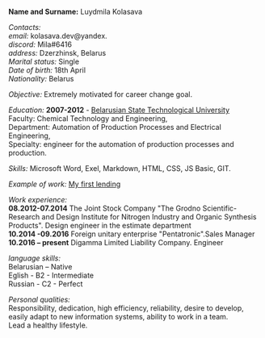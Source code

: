 **Name and Surname:** Luydmila Kolasava<br/>

_Contacts:_<br/>
_email:_ kolasava.dev@yandex.<br/>
_discord:_ Mila#6416<br/>
_address:_ Dzerzhinsk, Belarus<br/>
_Marital status:_ Single<br/>
_Date of birth:_ 18th April<br/>
_Nationality:_ Belarus<br/>

_Objective:_ Extremely motivated for career change goal.

_Education:_ **2007-2012** - [Belarusian State Technological University](http://www.belstu.by/) <br/>
Faculty: Chemical Technology and Engineering, <br/>
Department: Automation of Production Processes and Electrical Engineering, <br/>
Specialty: engineer for the automation of production processes and production.

_Skills:_ Microsoft Word, Exel, Markdown, HTML, CSS, JS Basic, GIT.

_Example of work:_ [My first lending](https://rolling-scopes-school.github.io/milakolasava-JSFE2021Q1/wildlife/)

_Work experience:_<br/>
**08.2012-07.2014** The Joint Stock Company "The Grodno Scientific-Research and Design Institute for Nitrogen Industry and Organic Synthesis Products". Design engineer in the estimate department<br/>
**10.2014 -09.2016** Foreign unitary enterprise "Pentatronic".Sales Manager<br/>
**10.2016 – present** Digamma Limited Liability Company. Engineer<br/>

_language skills:_<br/>
Belarusian – Native<br/>
Eglish - B2 - Intermediate<br/>
Russian - C2 - Perfect<br/>

_Personal qualities:_<br/>
Responsibility, dedication, high efficiency, reliability, desire to develop, easily adapt to new information systems, ability to work in a team. <br/>
Lead a healthy lifestyle.
